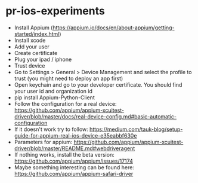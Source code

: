 # pr-ios-experiments

* Install Appium (https://appium.io/docs/en/about-appium/getting-started/index.html)
* Install xcode
* Add your user
* Create certificate
* Plug your ipad / iphone
* Trust device
* Go to Settings > General > Device Management and select the profile to trust (you might need to deploy an app first)
* Open keychain and go to your developer certificate. You should find your user id and organization id
* pip install Appium-Python-Client
* Follow the configuration for a real device: https://github.com/appium/appium-xcuitest-driver/blob/master/docs/real-device-config.md#basic-automatic-configuration
* If it doesn't work try to follow: https://medium.com/tauk-blog/setup-guide-for-appium-real-ios-device-e35eabbf630e
* Parameters for appium: https://github.com/appium/appium-xcuitest-driver/blob/master/README.md#webdriveragent
* If nothing works, install the beta version: https://github.com/appium/appium/issues/17174
* Maybe something interesting can be found here: https://github.com/appium/appium-safari-driver